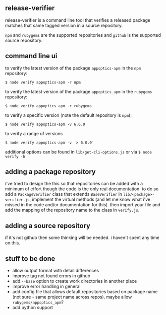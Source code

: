 
## release-verifier

release-verifier is a command line tool that verifies a released package
matches that same tagged version in a source repository.

`npm` and `rubygems` are the supported repositories and `github` is the
supported source repository.


## command line ui

to verify the latest version of the package `appoptics-apm` in the `npm` repository:

`$ node verify appoptics-apm -r npm`

to verify the latest version of the package `appoptics_apm` in the `rubygems` repository:

`$ node verify appoptics_apm -r rubygems`

to verify a specific version (note the default repository is `npm`):

`$ node verify appoptics-apm -v 6.6.0`

to verify a range of versions

`$ node verify appoptics-apm -v '> 6.0.0'`

additional options can be found in `lib/get-cli-options.js` or via `$ node verify -h`

## adding a package repository

i've tried to design the this so that repositories can be added with a minimum of
effort though the code is the only real documentation. to do so add a `PackageVerifier`
class that extends `BaseVerifier` in `lib/<package>-verifier.js`, implement the virtual
methods (and let me know what i've missed in the code and/or documentation for this).
then import your file and add the mapping of the repository name to the class in
`verify.js`.

## adding a source repository

if it's not github then some thinking will be needed. i haven't spent any time on
this.


## stuff to be done

- allow output format with detail differences
- improve tag not found errors in github
- add `--base` option to create work directories in another place
- improve error handling in general
- add config file that allows default repositories based on package name (not sure - same project name across repos). maybe allow `rubygems/appoptics_apm`?
- add python support
